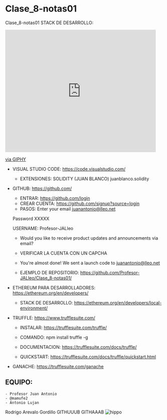 # Clase_8-notas01
Clase_8-notas01
STACK DE DESARROLLO:
<iframe src="https://giphy.com/embed/14uXQbPS73Y3qU" width="480" height="390" frameBorder="0" class="giphy-embed" allowFullScreen></iframe><p><a href="https://giphy.com/gifs/14uXQbPS73Y3qU">via GIPHY</a></p>

- VISUAL STUDIO CODE:
https://code.visualstudio.com/
	- EXTENSIONES:
	SOLIDITY (JUAN BLANCO) juanblanco.solidity

- GITHUB:
https://github.com/
	- ENTRAR:
https://github.com/login
	- CREAR CUENTA:
https://github.com/signup?source=login
	- PASOS:
	Enter your email
	juanantonio@lleo.net
	
	Password
	XXXXX
	
	USERNAME:
	Profesor-JALleo
	- Would you like to receive product updates and announcements via email?
	- VERIFICAR LA CUENTA CON UN CAPCHA
	- You're almost done!
	We sent a launch code to juanantonio@lleo.net

	- EJEMPLO DE REPOSITORIO:
https://github.com/Profesor-JALleo/Clase_8-notas01/


- ETHEREUM PARA DESARROLLADORES:
https://ethereum.org/en/developers/
	- STACK DE DESARROLLO:
https://ethereum.org/en/developers/local-environment/


- TRUFFLE:
https://www.trufflesuite.com/
	- INSTALAR:
https://trufflesuite.com/truffle/
	- COMANDO:
npm install truffle -g
	- DOCUMENTACION:
https://trufflesuite.com/docs/truffle/

	- QUICKSTART:
https://trufflesuite.com/docs/truffle/quickstart.html


- GANACHE:
https://trufflesuite.com/ganache


## EQUIPO:
	- Profesor Juan Antonio
	- @mamufe2
	- Antonio Lujan

Rodrigo Arevalo
Gordillo
GITHUUUB
GITHAAAB
![hippo](https://media3.giphy.com/media/aUovxH8Vf9qDu/giphy.gif)
